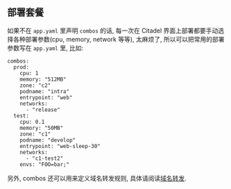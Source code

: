 ## 部署套餐

如果不在 `app.yaml` 里声明 `combos` 的话, 每一次在 Citadel 界面上部署都要手动选择各种部署参数(cpu, memory, network 等等), 太麻烦了, 所以可以把常用的部署参数写在 `app.yaml` 里, 比如:

```
combos:
  prod:
    cpu: 1
    memory: "512MB"
    zone: "c2"
    podname: "intra"
    entrypoint: "web"
    networks:
      - "release"
  test:
    cpu: 0.1
    memory: "50MB"
    zone: "c1"
    podname: "develop"
    entrypoint: "web-sleep-30"
    networks:
      - "c1-test2"
    envs: "FOO=bar;"
```

另外, combos 还可以用来定义域名转发规则, 具体请阅读[域名转发](elb.md).
